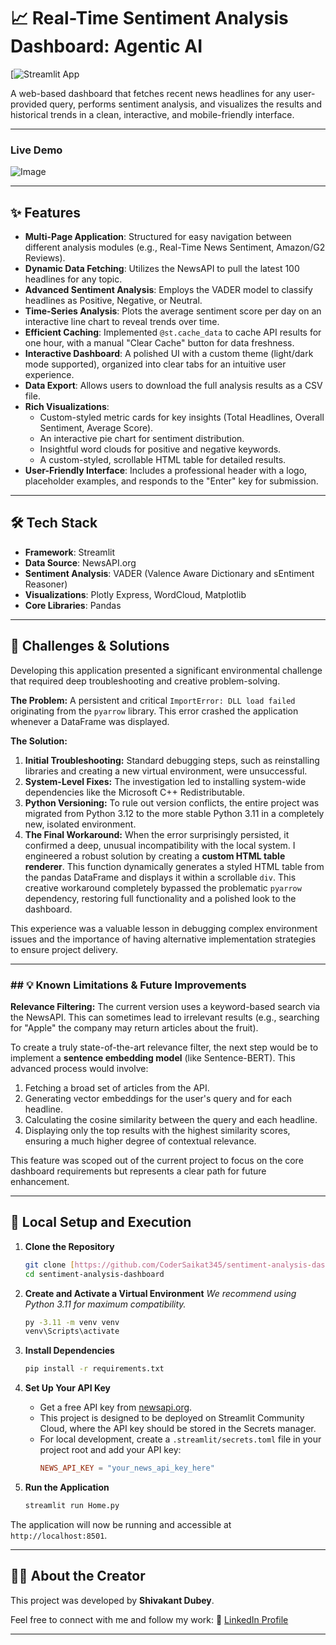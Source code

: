 # 📈 Real-Time Sentiment Analysis Dashboard: Agentic AI

[![Streamlit App](https://sentiment-analysis-agent-vfwc6va3wnvgqquitfkp5s.streamlit.app/)

A web-based dashboard that fetches recent news headlines for any user-provided query, performs sentiment analysis, and visualizes the results and historical trends in a clean, interactive, and mobile-friendly interface.

---

### **Live Demo**

![Image](https://github.com/user-attachments/assets/d223b94f-ca05-45e2-a12e-5001a5257f5e)

---

## ✨ Features

-   **Multi-Page Application**: Structured for easy navigation between different analysis modules (e.g., Real-Time News Sentiment, Amazon/G2 Reviews).
-   **Dynamic Data Fetching**: Utilizes the NewsAPI to pull the latest 100 headlines for any topic.
-   **Advanced Sentiment Analysis**: Employs the VADER model to classify headlines as Positive, Negative, or Neutral.
-   **Time-Series Analysis**: Plots the average sentiment score per day on an interactive line chart to reveal trends over time.
-   **Efficient Caching**: Implemented `@st.cache_data` to cache API results for one hour, with a manual "Clear Cache" button for data freshness.
-   **Interactive Dashboard**: A polished UI with a custom theme (light/dark mode supported), organized into clear tabs for an intuitive user experience.
-   **Data Export**: Allows users to download the full analysis results as a CSV file.
-   **Rich Visualizations**:
    -   Custom-styled metric cards for key insights (Total Headlines, Overall Sentiment, Average Score).
    -   An interactive pie chart for sentiment distribution.
    -   Insightful word clouds for positive and negative keywords.
    -   A custom-styled, scrollable HTML table for detailed results.
-   **User-Friendly Interface**: Includes a professional header with a logo, placeholder examples, and responds to the "Enter" key for submission.

---

## 🛠️ Tech Stack

-   **Framework**: Streamlit
-   **Data Source**: NewsAPI.org
-   **Sentiment Analysis**: VADER (Valence Aware Dictionary and sEntiment Reasoner)
-   **Visualizations**: Plotly Express, WordCloud, Matplotlib
-   **Core Libraries**: Pandas

---

## 🧠 Challenges & Solutions

Developing this application presented a significant environmental challenge that required deep troubleshooting and creative problem-solving.

**The Problem:** A persistent and critical `ImportError: DLL load failed` originating from the `pyarrow` library. This error crashed the application whenever a DataFrame was displayed.

**The Solution:**
1.  **Initial Troubleshooting:** Standard debugging steps, such as reinstalling libraries and creating a new virtual environment, were unsuccessful.
2.  **System-Level Fixes:** The investigation led to installing system-wide dependencies like the Microsoft C++ Redistributable.
3.  **Python Versioning:** To rule out version conflicts, the entire project was migrated from Python 3.12 to the more stable Python 3.11 in a completely new, isolated environment.
4.  **The Final Workaround:** When the error surprisingly persisted, it confirmed a deep, unusual incompatibility with the local system. I engineered a robust solution by creating a **custom HTML table renderer**. This function dynamically generates a styled HTML table from the pandas DataFrame and displays it within a scrollable `div`. This creative workaround completely bypassed the problematic `pyarrow` dependency, restoring full functionality and a polished look to the dashboard.

This experience was a valuable lesson in debugging complex environment issues and the importance of having alternative implementation strategies to ensure project delivery.

---

### ## 💡 Known Limitations & Future Improvements

**Relevance Filtering:**
The current version uses a keyword-based search via the NewsAPI. This can sometimes lead to irrelevant results (e.g., searching for "Apple" the company may return articles about the fruit).

To create a truly state-of-the-art relevance filter, the next step would be to implement a **sentence embedding model** (like Sentence-BERT). This advanced process would involve:
1.  Fetching a broad set of articles from the API.
2.  Generating vector embeddings for the user's query and for each headline.
3.  Calculating the cosine similarity between the query and each headline.
4.  Displaying only the top results with the highest similarity scores, ensuring a much higher degree of contextual relevance.

This feature was scoped out of the current project to focus on the core dashboard requirements but represents a clear path for future enhancement.

---

## 🚀 Local Setup and Execution

1.  **Clone the Repository**
    ```bash
    git clone [https://github.com/CoderSaikat345/sentiment-analysis-dashboard.git](https://github.com/CoderSaikat345/sentiment-analysis-dashboard.git)
    cd sentiment-analysis-dashboard
    ```

2.  **Create and Activate a Virtual Environment**
    *We recommend using Python 3.11 for maximum compatibility.*
    ```bash
    py -3.11 -m venv venv
    venv\Scripts\activate
    ```

3.  **Install Dependencies**
    ```bash
    pip install -r requirements.txt
    ```

4.  **Set Up Your API Key**
    - Get a free API key from [newsapi.org](https://newsapi.org/).
    - This project is designed to be deployed on Streamlit Community Cloud, where the API key should be stored in the Secrets manager.
    - For local development, create a `.streamlit/secrets.toml` file in your project root and add your API key:
      ```toml
      NEWS_API_KEY = "your_news_api_key_here"
      ```

5.  **Run the Application**
    ```bash
    streamlit run Home.py
    ```
The application will now be running and accessible at `http://localhost:8501`.

---

## 👨‍💻 About the Creator

This project was developed by **Shivakant Dubey**.

Feel free to connect with me and follow my work:
🔗 [LinkedIn Profile](https://www.linkedin.com/in/shivapunit/)

---
